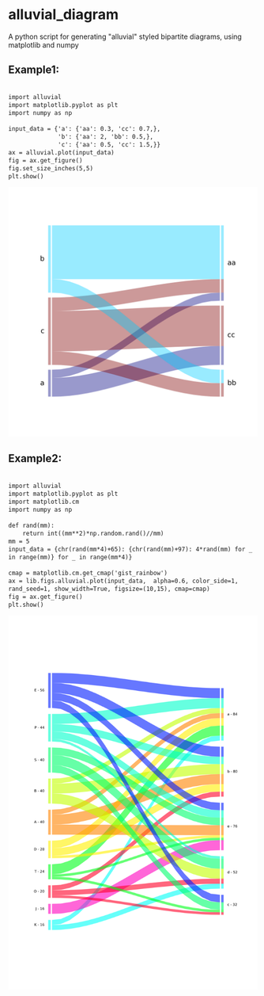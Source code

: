 # alluvial_diagram
A python script for generating "alluvial" styled bipartite diagrams, using matplotlib and numpy

## Example1:
<pre><code>
import alluvial
import matplotlib.pyplot as plt
import numpy as np

input_data = {'a': {'aa': 0.3, 'cc': 0.7,},
              'b': {'aa': 2, 'bb': 0.5,},
              'c': {'aa': 0.5, 'cc': 1.5,}}
ax = alluvial.plot(input_data)
fig = ax.get_figure()
fig.set_size_inches(5,5)
plt.show()
</code></pre>
![Alt text](/image_examples/Example1.png)

## Example2:
<pre><code>
import alluvial
import matplotlib.pyplot as plt
import matplotlib.cm
import numpy as np

def rand(mm):
    return int((mm**2)*np.random.rand()//mm)
mm = 5
input_data = {chr(rand(mm*4)+65): {chr(rand(mm)+97): 4*rand(mm) for _ in range(mm)} for _ in range(mm*4)}

cmap = matplotlib.cm.get_cmap('gist_rainbow')
ax = lib.figs.alluvial.plot(input_data,  alpha=0.6, color_side=1, rand_seed=1, show_width=True, figsize=(10,15), cmap=cmap)
fig = ax.get_figure()
plt.show()
</code></pre>
![Alt text](/image_examples/Example2.png)

